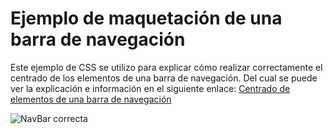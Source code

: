 ﻿# Ejemplo de maquetación de una barra de navegación

Este ejemplo de CSS se utilizo para explicar cómo realizar correctamente el centrado de los elementos de una barra de navegación. Del cual se puede ver la explicación e información en el siguiente enlace: [Centrado de elementos de una barra de navegación](https://github.com/nicovillamonte/code-cheat-sheet/blob/main/HTML%20%26%20CSS/Centrado%20de%20elementos%20de%20una%20barra%20de%20navegacion.md)

![NavBar correcta](https://github.com/nicovillamonte/eg-navbar-CSS/assets/64659720/5df749c0-76e9-4404-9ed6-e69816c927e8)
